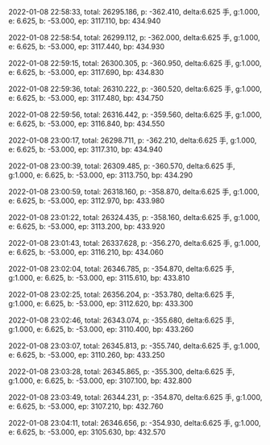 2022-01-08 22:58:33, total: 26295.186, p: -362.410, delta:6.625 手, g:1.000, e: 6.625, b: -53.000, ep: 3117.110, bp: 434.940

2022-01-08 22:58:54, total: 26299.112, p: -362.000, delta:6.625 手, g:1.000, e: 6.625, b: -53.000, ep: 3117.440, bp: 434.930

2022-01-08 22:59:15, total: 26300.305, p: -360.950, delta:6.625 手, g:1.000, e: 6.625, b: -53.000, ep: 3117.690, bp: 434.830

2022-01-08 22:59:36, total: 26310.222, p: -360.520, delta:6.625 手, g:1.000, e: 6.625, b: -53.000, ep: 3117.480, bp: 434.750

2022-01-08 22:59:56, total: 26316.442, p: -359.560, delta:6.625 手, g:1.000, e: 6.625, b: -53.000, ep: 3116.840, bp: 434.550

2022-01-08 23:00:17, total: 26298.711, p: -362.210, delta:6.625 手, g:1.000, e: 6.625, b: -53.000, ep: 3117.310, bp: 434.940

2022-01-08 23:00:39, total: 26309.485, p: -360.570, delta:6.625 手, g:1.000, e: 6.625, b: -53.000, ep: 3113.750, bp: 434.290

2022-01-08 23:00:59, total: 26318.160, p: -358.870, delta:6.625 手, g:1.000, e: 6.625, b: -53.000, ep: 3112.970, bp: 433.980

2022-01-08 23:01:22, total: 26324.435, p: -358.160, delta:6.625 手, g:1.000, e: 6.625, b: -53.000, ep: 3113.200, bp: 433.920

2022-01-08 23:01:43, total: 26337.628, p: -356.270, delta:6.625 手, g:1.000, e: 6.625, b: -53.000, ep: 3116.210, bp: 434.060

2022-01-08 23:02:04, total: 26346.785, p: -354.870, delta:6.625 手, g:1.000, e: 6.625, b: -53.000, ep: 3115.610, bp: 433.810

2022-01-08 23:02:25, total: 26356.204, p: -353.780, delta:6.625 手, g:1.000, e: 6.625, b: -53.000, ep: 3112.620, bp: 433.300

2022-01-08 23:02:46, total: 26343.074, p: -355.680, delta:6.625 手, g:1.000, e: 6.625, b: -53.000, ep: 3110.400, bp: 433.260

2022-01-08 23:03:07, total: 26345.813, p: -355.740, delta:6.625 手, g:1.000, e: 6.625, b: -53.000, ep: 3110.260, bp: 433.250

2022-01-08 23:03:28, total: 26345.865, p: -355.300, delta:6.625 手, g:1.000, e: 6.625, b: -53.000, ep: 3107.100, bp: 432.800

2022-01-08 23:03:49, total: 26344.231, p: -354.870, delta:6.625 手, g:1.000, e: 6.625, b: -53.000, ep: 3107.210, bp: 432.760

2022-01-08 23:04:11, total: 26346.656, p: -354.930, delta:6.625 手, g:1.000, e: 6.625, b: -53.000, ep: 3105.630, bp: 432.570